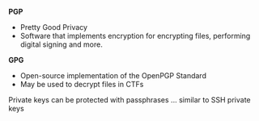 
**PGP**
- Pretty Good Privacy
- Software that implements encryption for encrypting files, performing digital signing and more.


**GPG**
- Open-source implementation of the OpenPGP Standard
- May be used to decrypt files in CTFs


Private keys can be protected with passphrases ... similar to SSH private keys
